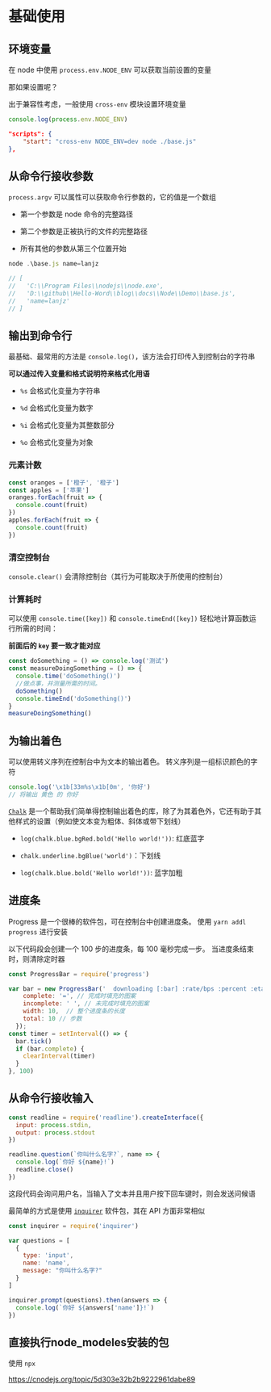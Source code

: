 # 基础使用

## 环境变量

在 node 中使用 `process.env.NODE_ENV` 可以获取当前设置的变量

那如果设置呢？

出于兼容性考虑，一般使用 `cross-env` 模块设置环境变量

```js
console.log(process.env.NODE_ENV)
```

```json
"scripts": {
    "start": "cross-env NODE_ENV=dev node ./base.js"
},
```

## 从命令行接收参数

`process.argv` 可以属性可以获取命令行参数的，它的值是一个数组

- 第一个参数是 node 命令的完整路径

- 第二个参数是正被执行的文件的完整路径

- 所有其他的参数从第三个位置开始

```js
node .\base.js name=lanjz

// [
//   'C:\\Program Files\\nodejs\\node.exe',
//   'D:\\github\\Hello-Word\\blog\\docs\\Node\\Demo\\base.js',
//   'name=lanjz'
// ]
```

## 输出到命令行

最基础、最常用的方法是 `console.log()`，该方法会打印传入到控制台的字符串

**可以通过传入变量和格式说明符来格式化用语**

- `%s` 会格式化变量为字符串

- `%d` 会格式化变量为数字

- `%i` 会格式化变量为其整数部分

- `%o` 会格式化变量为对象

### 元素计数

```js
const oranges = ['橙子', '橙子']
const apples = ['苹果']
oranges.forEach(fruit => {
  console.count(fruit)
})
apples.forEach(fruit => {
  console.count(fruit)
})

```

### 清空控制台

`console.clear()` 会清除控制台（其行为可能取决于所使用的控制台）

### 计算耗时

可以使用 `console.time([key])` 和 `console.timeEnd([key])` 轻松地计算函数运行所需的时间：

**前面后的 `key` 要一致才能对应**

```js
const doSomething = () => console.log('测试')
const measureDoingSomething = () => {
  console.time('doSomething()')
  //做点事，并测量所需的时间。
  doSomething()
  console.timeEnd('doSomething()')
}
measureDoingSomething()
```

## 为输出着色

可以使用转义序列在控制台中为文本的输出着色。 转义序列是一组标识颜色的字符

```js
console.log('\x1b[33m%s\x1b[0m', '你好')
// 将输出 黄色 的 你好
```

[`Chalk`](https://github.com/chalk/chalk) 是一个帮助我们简单得控制输出着色的库，除了为其着色外，它还有助于其他样式的设置（例如使文本变为粗体、斜体或带下划线）

- `log(chalk.blue.bgRed.bold('Hello world!'))`: 红底蓝字

- `chalk.underline.bgBlue('world')`：下划线

- `log(chalk.blue.bold('Hello world!'))`: 蓝字加粗

## 进度条

Progress 是一个很棒的软件包，可在控制台中创建进度条。 使用 `yarn addl progress` 进行安装

以下代码段会创建一个 100 步的进度条，每 100 毫秒完成一步。 当进度条结束时，则清除定时器

```js
const ProgressBar = require('progress')

var bar = new ProgressBar('  downloading [:bar] :rate/bps :percent :etas', {
    complete: '=', // 完成时填充的图案
    incomplete: ' ', // 未完成时填充的图案
    width: 10,  // 整个进度条的长度
    total: 10 // 步数
  });
const timer = setInterval(() => {
  bar.tick()
  if (bar.complete) {
    clearInterval(timer)
  }
}, 100)
```

## 从命令行接收输入

```js
const readline = require('readline').createInterface({
  input: process.stdin,
  output: process.stdout
})

readline.question(`你叫什么名字?`, name => {
  console.log(`你好 ${name}!`)
  readline.close()
})
```

这段代码会询问用户名，当输入了文本并且用户按下回车键时，则会发送问候语

最简单的方式是使用 [`inquirer`](https://github.com/SBoudrias/Inquirer.js) 软件包，其在 API 方面非常相似

```js
const inquirer = require('inquirer')

var questions = [
  {
    type: 'input',
    name: 'name',
    message: "你叫什么名字?"
  }
]

inquirer.prompt(questions).then(answers => {
  console.log(`你好 ${answers['name']}!`)
})
```

## 直接执行node_modeles安装的包

使用 `npx`

https://cnodejs.org/topic/5d303e32b2b9222961dabe89